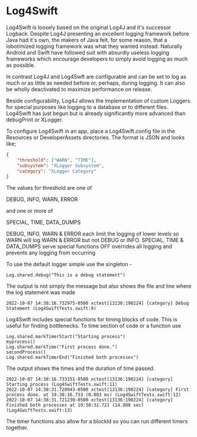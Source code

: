 # Log4Swift

Log4Swift is loosely based on the original Log4J and it's successor Logback.  Despite Log4J presenting an excellent logging framework before Java had it's own, the makers of Java felt, for some reason, that a lobotimized logging framework was what they wanted instead.  Naturally Android and Swift have followed suit with absurdly useless logging frameworks which encourage developers to simply avoid logging as much as possible.

In contrast Log4J and Log4Swft are configurable and can be set to log as much or as little as needed before or, perhaps, during logging.  It can also be wholly deactivated to maximize performance on release.  

Beside configurability, Log4J allows the implementation of custom Loggers for special purposes like logging to a database or to different files.  Log4Swift has just begun but is already significantly more advanced than debugPrint or XLogger.

To configure Log4Swift in an app, place a Log4Swift.config file in the Resources or DeveloperAssets directories.  The format is JSON and looks like;

```json
{
	"threshold": ["WARN", "TIME"],
	"subsystem": "XLogger Subsystem",
	"category": "XLogger Category"
}
```

The values for threshold are one of 

DEBUG, INFO, WARN, ERROR

and one or more of 

SPECIAL, TIME, DATA_DUMPS

DEBUG, INFO, WARN & ERROR each limit the logging of lower levels so WARN will log WARN & ERROR but not DEBUG or INFO.
SPECIAL, TIME & DATA_DUMPS serve special functions
OFF overrides all logging and prevents any logging from occurring

To use the default logger simple use the singleton - 

```
Log.shared.debug("This is a debug statement")
```

The output is not simply the message but also shows the file and line where the log statement was made

```
2022-10-07 14:38:16.732975-0500 xctest[13136:190224] [category] Debug Statement (Log4SwiftTests.swift:9)
```

Log4Swift includes special functions for timing blocks of code.  This is useful for finding bottlenecks.  To time section of code or a function use

```
Log.shared.markTimerStart("Starting process")
myprocess()
Log.shared.markTime("First process done.")
secondProcess()
Log.shared.markTimerEnd("Finished both processes")
```

The output shows the times and the duration of time passed.

```
2022-10-07 14:38:16.733151-0500 xctest[13136:190224] [category] Starting process (Log4SwiftTests.swift:11)
2022-10-07 14:38:31.720943-0500 xctest[13136:190224] [category] First process done. at 19:38:16.733 (0.003 ms) (Log4SwiftTests.swift:12)
2022-10-07 14:38:31.721230-0500 xctest[13136:190224] [category] Finished both processes at 19:38:31.721 (14.988 sec) (Log4SwiftTests.swift:13)
```

The timer functions also allow for a blockId so you can run different timers together.
